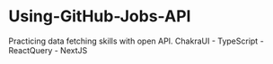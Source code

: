 # Using-GitHub-Jobs-API
Practicing data fetching skills with open API. ChakraUI - TypeScript - ReactQuery - NextJS
